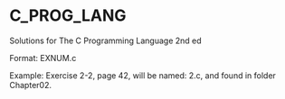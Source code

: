 # C_PROG_LANG
Solutions for The C Programming Language 2nd ed

Format: EXNUM.c

Example: Exercise 2-2, page 42, will be named: 2.c, and found in folder Chapter02.
